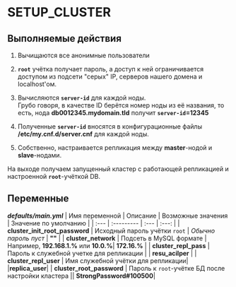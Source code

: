 # SETUP_CLUSTER

## Выполняемые действия

1. Вычищаются все анонимные пользователи

2. **`root`** учётка получает пароль, а доступ к ней ограничивается доступом из подсети "серых" IP,  серверов нашего домена и localhost'ом.

3. Вычисляются **`server-id`** для каждой ноды.  
Грубо говоря, в качестве ID берётся номер ноды из её названия, то есть, нода **db0012345.mydomain.tld** получит **`server-id`=12345**

4. Полученные **`server-id`** вносятся в конфигурационные файлы **/etc/my.cnf.d/server.cnf** для каждой ноды.

5. Собственно, настраивается репликация между **master**-нодой и **slave**-нодами.

На выходе получаем запущенный кластер с работающей репликацией и настроенной **`root`**-учёткой DB.

## Переменные

***defaults/main.yml***
| Имя переменной | Описание | Возможные значения | Значение по умолчанию |
| :--- | :--------- | :--- | :---: |
| **cluster_init_root_password** | Исходный пароль учётки `root` | *Обычно пароль пуст* | **""** |
| **cluster_network** | Подсеть в MySQL формате | Например, **192.168.1.%** или **10.0.%**| **172.16.%** |
| **cluster_repl_pass** | Пароль к служебной учетке для репликации | | **resu_acilper** |
| **cluster_repl_user** | Имя служебной учётки для репликации|  |**replica_user**|
| **cluster_root_password** | Пароль к `root`-учётке БД после настройки кластера || **StrongPassword#100500**|

